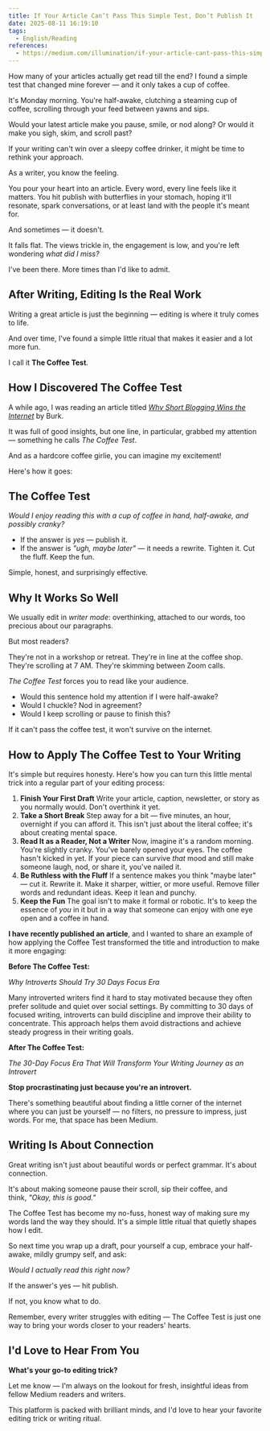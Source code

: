 ```yaml
---
title: If Your Article Can’t Pass This Simple Test, Don’t Publish It
date: 2025-08-11 16:19:10
tags:
  - English/Reading
references:
  - https://medium.com/illumination/if-your-article-cant-pass-this-simple-test-don-t-publish-it-496632a1ca91
---
```

How many of your articles actually get read till the end? I found a simple test that changed mine forever — and it only takes a cup of coffee.

It's Monday morning. You're half-awake, clutching a steaming cup of coffee, scrolling through your feed between yawns and sips.

Would your latest article make you pause, smile, or nod along? Or would it make you sigh, skim, and scroll past?

If your writing can't win over a sleepy coffee drinker, it might be time to rethink your approach.

As a writer, you know the feeling.

You pour your heart into an article. Every word, every line feels like it matters. You hit publish with butterflies in your stomach, hoping it'll resonate, spark conversations, or at least land with the people it's meant for.

And sometimes — it doesn't.

It falls flat. The views trickle in, the engagement is low, and you're left wondering _what did I miss?_

I've been there. More times than I'd like to admit.

## After Writing, Editing Is the Real Work

Writing a great article is just the beginning — editing is where it truly comes to life.

And over time, I've found a simple little ritual that makes it easier and a lot more fun.

I call it **The Coffee Test**.

## How I Discovered The Coffee Test

A while ago, I was reading an article titled _[Why Short Blogging Wins the Internet](https://stories.byburk.net/why-short-blogging-wins-the-internet-af6affcad4da)_ by Burk.

It was full of good insights, but one line, in particular, grabbed my attention — something he calls _The Coffee Test_.

And as a hardcore coffee girlie, you can imagine my excitement!

Here's how it goes:

## The Coffee Test

_Would I enjoy reading this with a cup of coffee in hand, half-awake, and possibly cranky?_

- If the answer is _yes_ — publish it.
- If the answer is _"ugh, maybe later"_ — it needs a rewrite. Tighten it. Cut the fluff. Keep the fun.

Simple, honest, and surprisingly effective.

## Why It Works So Well

We usually edit in _writer mode_: overthinking, attached to our words, too precious about our paragraphs.

But most readers?

They're not in a workshop or retreat. They're in line at the coffee shop. They're scrolling at 7 AM. They're skimming between Zoom calls.

_The Coffee Test_ forces you to read like your audience.

- Would this sentence hold my attention if I were half-awake?
- Would I chuckle? Nod in agreement?
- Would I keep scrolling or pause to finish this?

If it can't pass the coffee test, it won't survive on the internet.

## How to Apply The Coffee Test to Your Writing

It's simple but requires honesty. Here's how you can turn this little mental trick into a regular part of your editing process:

1. **Finish Your First Draft** Write your article, caption, newsletter, or story as you normally would. Don't overthink it yet.
2. **Take a Short Break** Step away for a bit — five minutes, an hour, overnight if you can afford it. This isn't just about the literal coffee; it's about creating mental space.
3. **Read It as a Reader, Not a Writer** Now, imagine it's a random morning. You're slightly cranky. You've barely opened your eyes. The coffee hasn't kicked in yet. If your piece can survive _that_ mood and still make someone laugh, nod, or share it, you've nailed it.
4. **Be Ruthless with the Fluff** If a sentence makes you think "maybe later" — cut it. Rewrite it. Make it sharper, wittier, or more useful. Remove filler words and redundant ideas. Keep it lean and punchy.
5. **Keep the Fun** The goal isn't to make it formal or robotic. It's to keep the essence of _you_ in it but in a way that someone can enjoy with one eye open and a coffee in hand.

**I have recently published an article**, and I wanted to share an example of how applying the Coffee Test transformed the title and introduction to make it more engaging:

**Before The Coffee Test:**

_Why Introverts Should Try 30 Days Focus Era_

Many introverted writers find it hard to stay motivated because they often prefer solitude and quiet over social settings. By committing to 30 days of focused writing, introverts can build discipline and improve their ability to concentrate. This approach helps them avoid distractions and achieve steady progress in their writing goals.

**After The Coffee Test:**

_The 30-Day Focus Era That Will Transform Your Writing Journey as an Introvert_

**Stop procrastinating just because you're an introvert.**

There's something beautiful about finding a little corner of the internet where you can just be yourself — no filters, no pressure to impress, just words. For me, that space has been Medium.

## **Writing Is About Connection**

Great writing isn't just about beautiful words or perfect grammar. It's about connection.

It's about making someone pause their scroll, sip their coffee, and think, _"Okay, this is good."_

The Coffee Test has become my no-fuss, honest way of making sure my words land the way they should. It's a simple little ritual that quietly shapes how I edit.

So next time you wrap up a draft, pour yourself a cup, embrace your half-awake, mildly grumpy self, and ask:

_Would I actually read this right now?_

If the answer's yes — hit publish.

If not, you know what to do.

Remember, every writer struggles with editing — The Coffee Test is just one way to bring your words closer to your readers' hearts.

## I'd Love to Hear From You

**What's your go-to editing trick?**

Let me know — I'm always on the lookout for fresh, insightful ideas from fellow Medium readers and writers.

This platform is packed with brilliant minds, and I'd love to hear your favorite editing trick or writing ritual.

